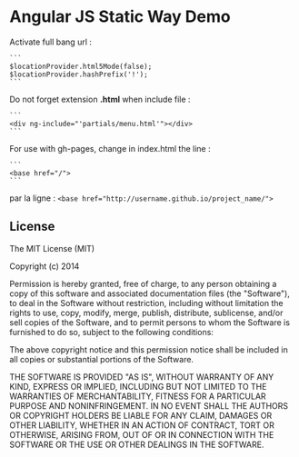 Angular JS Static Way Demo
===

Activate full bang url :

    ```
    $locationProvider.html5Mode(false);
    $locationProvider.hashPrefix('!');
    ```

Do not forget extension **.html** when include file :

    ```
    <div ng-include="'partials/menu.html'"></div>
    ```

For use with gh-pages, change in index.html the line : 

    ```
    <base href="/">
    ```
    
par la ligne : 
    ```
    <base href="http://username.github.io/project_name/">
    ```
    

License
---
The MIT License (MIT)

Copyright (c) 2014

Permission is hereby granted, free of charge, to any person obtaining a copy
of this software and associated documentation files (the "Software"), to deal
in the Software without restriction, including without limitation the rights
to use, copy, modify, merge, publish, distribute, sublicense, and/or sell
copies of the Software, and to permit persons to whom the Software is
furnished to do so, subject to the following conditions:

The above copyright notice and this permission notice shall be included in all
copies or substantial portions of the Software.

THE SOFTWARE IS PROVIDED "AS IS", WITHOUT WARRANTY OF ANY KIND, EXPRESS OR
IMPLIED, INCLUDING BUT NOT LIMITED TO THE WARRANTIES OF MERCHANTABILITY,
FITNESS FOR A PARTICULAR PURPOSE AND NONINFRINGEMENT. IN NO EVENT SHALL THE
AUTHORS OR COPYRIGHT HOLDERS BE LIABLE FOR ANY CLAIM, DAMAGES OR OTHER
LIABILITY, WHETHER IN AN ACTION OF CONTRACT, TORT OR OTHERWISE, ARISING FROM,
OUT OF OR IN CONNECTION WITH THE SOFTWARE OR THE USE OR OTHER DEALINGS IN THE
SOFTWARE.
